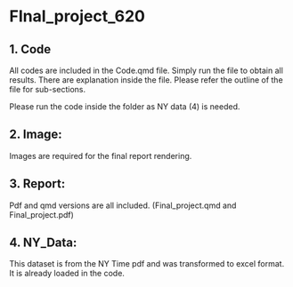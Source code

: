 # FInal_project_620

## 1. Code

All codes are included in the Code.qmd file. Simply run the file to obtain all results. There are explanation inside the file. Please refer the outline of the file for sub-sections. 

Please run the code inside the folder as NY data (4) is needed.

## 2. Image:

Images are required for the final report rendering.

## 3. Report:

Pdf and qmd versions are all included. (Final_project.qmd and Final_project.pdf)

## 4. NY_Data:

This dataset is from the NY Time pdf and was transformed to excel format. It is already loaded in the code.
